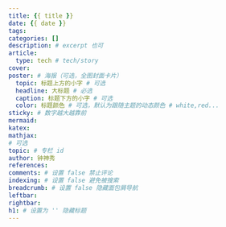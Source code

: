```yaml
---
title: {{ title }}
date: {{ date }}
tags:
categories: []
description: # excerpt 也可 
article:
  type: tech # tech/story
cover:
poster: # 海报（可选，全图封面卡片）
  topic: 标题上方的小字 # 可选
  headline: 大标题 # 必选
  caption: 标题下方的小字 # 可选
  color: 标题颜色 # 可选，默认为跟随主题的动态颜色 # white,red...
sticky: # 数字越大越靠前
mermaid:
katex: 
mathjax: 
# 可选
topic: # 专栏 id
author: 钟神秀
references:
comments: # 设置 false 禁止评论
indexing: # 设置 false 避免被搜索
breadcrumb: # 设置 false 隐藏面包屑导航
leftbar: 
rightbar:
h1: # 设置为 '' 隐藏标题
---
```

